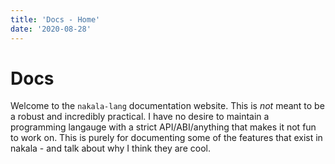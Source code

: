 ```yaml
---
title: 'Docs - Home'
date: '2020-08-28'
---
```


# Docs

Welcome to the `nakala-lang` documentation website.
This is _not_ meant to be a robust and incredibly practical.
I have no desire to maintain a programming langauge with a strict API/ABI/anything that makes it not fun to work on. 
This is purely for documenting some of the features that exist in nakala - and talk about why I think they are cool.


